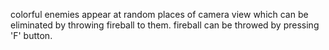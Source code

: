 colorful enemies appear at random places of camera view which can be eliminated by throwing fireball to them.
fireball can be throwed by pressing 'F' button.
